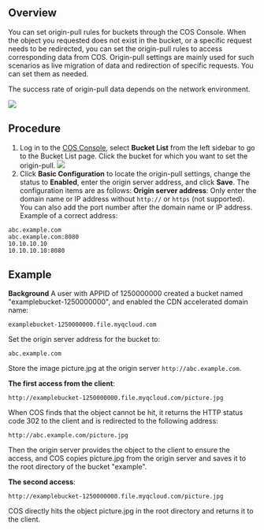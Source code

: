 ## Overview
You can set origin-pull rules for buckets through the COS Console. When the object you requested does not exist in the bucket, or a specific request needs to be redirected, you can set the origin-pull rules to access corresponding data from COS. Origin-pull settings are mainly used for such scenarios as live migration of data and redirection of specific requests. You can set them as needed.

The success rate of origin-pull data depends on the network environment.

![](https://main.qcloudimg.com/raw/f63a74cf70a9f6582e52e13a2b16e72a.png)
## Procedure
1. Log in to the [COS Console](https://console.cloud.tencent.com/cos5), select **Bucket List** from the left sidebar to go to the Bucket List page. Click the bucket for which you want to set the origin-pull.
![](https://main.qcloudimg.com/raw/80fd4398aafeb9781e33e08a53675b97.png)
2. Click **Basic Configuration** to locate the origin-pull settings, change the status to **Enabled**, enter the origin server address, and click **Save**. The configuration items are as follows:
 **Origin server address**: Only enter the domain name or IP address without `http://` or `https` (not supported). You can also add the port number after the domain name or IP address.
Example of a correct address:
```shell
abc.example.com
abc.example.com:8080
10.10.10.10
10.10.10.10:8080
```


## Example
**Background**
A user with APPID of 1250000000 created a bucket named "examplebucket-1250000000", and enabled the CDN accelerated domain name:
```shell
examplebucket-1250000000.file.myqcloud.com
```

Set the origin server address for the bucket to:
```shell
abc.example.com
```
Store the image picture.jpg at the origin server `http://abc.example.com`.

**The first access from the client**:
```shell
http://examplebucket-1250000000.file.myqcloud.com/picture.jpg
```
When COS finds that the object cannot be hit, it returns the HTTP status code 302 to the client and is redirected to the following address:
```shell
http://abc.example.com/picture.jpg
```
Then the origin server provides the object to the client to ensure the access, and COS copies picture.jpg from the origin server and saves it to the root directory of the bucket "example".

**The second access**:
```shell
http://examplebucket-1250000000.file.myqcloud.com/picture.jpg
```
COS directly hits the object picture.jpg in the root directory and returns it to the client.
